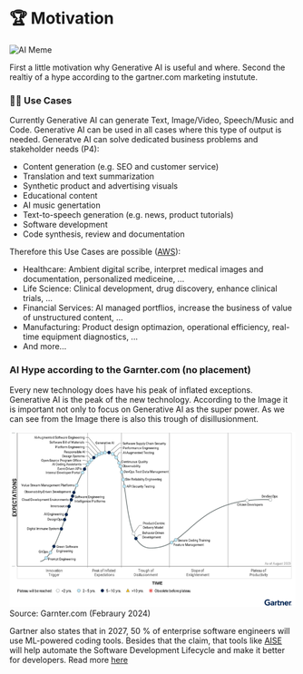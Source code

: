 # 🏆 Motivation

![AI Meme](https://media.licdn.com/dms/image/D4E10AQFurIIOuiaP7Q/image-shrink_800/0/1690369212177?e=2147483647&v=beta&t=8ZaOCj68uREoTXkJ_dQdjkIFKr9e0o8syurIDXilwlU)

First a little motivation why Generative AI is useful and where. Second the realtiy of a hype according to the gartner.com marketing instutute.

### 👋🏼 Use Cases

Currently Generative AI can generate Text, Image/Video, Speech/Music and Code. Generative AI can be used in all cases where this type of output is needed. Generatve AI can solve dedicated business problems and stakeholder needs (P4):

- Content generation (e.g. SEO and customer service)
- Translation and text summarization
- Synthetic product and advertising visuals
- Educational content
- AI music genertation
- Text-to-speech generation (e.g. news, product tutorials)
- Software development
- Code synthesis, review and documentation

Therefore this Use Cases are possible ([AWS](https://aws.amazon.com/generative-ai/use-cases/)):

- Healthcare: Ambient digital scribe, interpret medical images and documentation, personalized mediceine, ...
- Life Science: Clinical development, drug discovery, enhance clinical trials, ...
- Financial Services: AI managed portflios, increase the business of value of unstructured content, ...
- Manufacturing: Product design optimazion, operational efficiency, real-time equipment diagnostics, ...
- And more...

### AI Hype according to the Garnter.com (no placement)

Every new technology does have his peak of inflated exceptions. Generative AI is the peak of the new technology. According to the Image it is important not only to focus on Generative AI as the super power. As we can see from the Image there is also this trough of disillusionment.

![Hype Cycle for AI 2023](./images/motivation/swe-hc-image.png)
Source: Garnter.com (Febraury 2024)

Gartner also states that in 2027, 50 % of enterprise software engineers will use ML-powered coding tools. Besides that the claim, that tools like [AISE](https://www.gartner.com/en/webinar/489110/1145545) will help automate the Software Development Lifecycle and make it better for developers. Read more [here](https://www.gartner.com/en/newsroom/press-releases/2023-11-28-gartner-hype-cycle-shows-ai-practices-and-platform-engineering-will-reach-mainstream-adoption-in-software-engineering-in-two-to-five-years)
